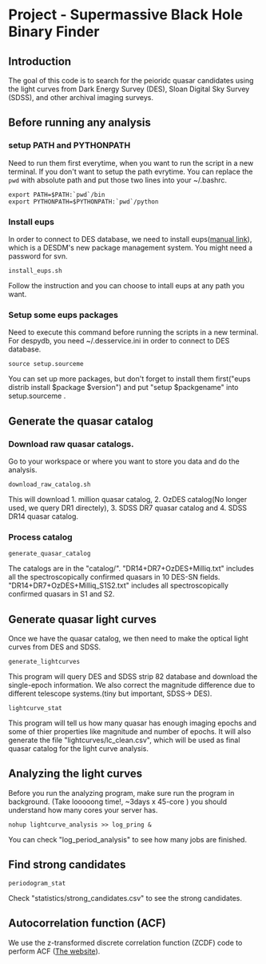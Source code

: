 # Project - Supermassive Black Hole Binary Finder

## Introduction

The goal of this code is to search for the peioridc quasar candidates using the light curves from Dark Energy Survey (DES), Sloan Digital Sky Survey (SDSS), and other archival imaging surveys. 

## Before running any analysis

### setup PATH and PYTHONPATH

Need to run them first everytime, when you want to run the script in a new terminal. 
If you don't want to setup the path evrytime. You can replace the `pwd` with absolute path and put those two lines into your ~/.bashrc.
```
export PATH=$PATH:`pwd`/bin
export PYTHONPATH=$PYTHONPATH:`pwd`/python
```

### Install eups 

In order to connect to DES database, we need to install eups([manual link](https://opensource.ncsa.illinois.edu/confluence/display/DESDM/EUPS+User%27s+Guide)), which is a DESDM's new package management system.
You might need a password for svn.
```
install_eups.sh
```

Follow the instruction and you can choose to intall eups at any path you want.

### Setup some eups packages

Need to execute this command before running the scripts in a new terminal.
For despydb, you need ~/.desservice.ini in order to connect to DES database.
```
source setup.sourceme
```
You can set up more packages, but don't forget to install them first("eups distrib install $package $version") and put "setup $packgename" into setup.sourceme .

## Generate the quasar catalog 

### Download raw quasar catalogs.

Go to your workspace or where you want to store you data and do the analysis.
```
download_raw_catalog.sh
```
This will download 1. million quasar catalog, 2. OzDES catalog(No longer used, we query DR1 directely), 3. SDSS DR7 quasar catalog and 4. SDSS DR14 quasar catalog.

### Process catalog

```
generate_quasar_catalog
```
The catalogs are in the "catalog/".
"DR14+DR7+OzDES+Milliq.txt" includes all the spectroscopically confirmed quasars in 10 DES-SN fields.
"DR14+DR7+OzDES+Milliq_S1S2.txt" includes all spectroscopically confirmed quasars in S1 and S2.

## Generate quasar light curves

Once we have the quasar catalog, we then need to make the optical light curves from DES and SDSS.
```
generate_lightcurves
```
This program will query DES and SDSS strip 82 database and download the single-epoch information. 
We also correct the magnitude difference due to different telescope systems.(tiny but important, SDSS-> DES).

```
lightcurve_stat
```
This program will tell us how many quasar has enough imaging epochs and some of thier properties like magnitude and number of epochs.
It will also generate the file "lightcurves/lc_clean.csv", which will be used as final quasar catalog for the light curve analysis.

## Analyzing the light curves
Before you run the analyzing program, make sure run the program in background. (Take looooong time!, ~3days x 45-core )
you should understand how many cores your server has.
```
nohup lightcurve_analysis >> log_pring &
```
You can check "log_period_analysis" to see how many jobs are finished.

## Find strong candidates
```
periodogram_stat
```
Check "statistics/strong_candidates.csv" to see the strong candidates.

## Autocorrelation function (ACF)

We use the z-transformed discrete correlation function (ZCDF) code to perform ACF ([The website](https://webhome.weizmann.ac.il/home/tal/zdcf2.html)).






